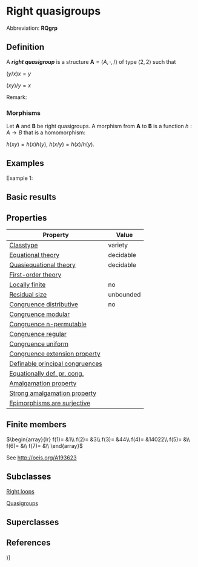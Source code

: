 # Right quasigroups

Abbreviation: **RQgrp**
## Definition
A ***right quasigroup*** is a structure $\mathbf{A}=\langle A,\cdot,/\rangle$ of type $\langle 2,2\rangle$ such that

$(y/x)x = y$

$(xy)/y = x$

Remark: 

### Morphisms
Let $\mathbf{A}$ and $\mathbf{B}$ be right quasigroups. A morphism from $\mathbf{A}$ to $\mathbf{B}$ is a function $h:A\rightarrow B$ that is a homomorphism: 

$h(xy)=h(x)h(y)$, $h(x/y)=h(x)/h(y)$.

## Examples
Example 1: 

## Basic results


## Properties


|Property|Value|
|---|---|
|[Classtype](classtype.md)  |variety |
|[Equational theory](equational_theory.md)  |decidable |
|[Quasiequational theory](quasiequational_theory.md)  |decidable |
|[First-order theory](first-order_theory.md)  | |
|[Locally finite](locally_finite.md)  |no |
|[Residual size](residual_size.md)  |unbounded |
|[Congruence distributive](congruence_distributive.md)  |no |
|[Congruence modular](congruence_modular.md)  | |
|[Congruence n-permutable](congruence_n-permutable.md)  | |
|[Congruence regular](congruence_regular.md)  | |
|[Congruence uniform](congruence_uniform.md)  | |
|[Congruence extension property](congruence_extension_property.md)  | |
|[Definable principal congruences](definable_principal_congruences.md)  | |
|[Equationally def. pr. cong.](equationally_def._pr._cong..md)  | |
|[Amalgamation property](amalgamation_property.md)  | |
|[Strong amalgamation property](strong_amalgamation_property.md)  | |
|[Epimorphisms are surjective](epimorphisms_are_surjective.md)  | |
## Finite members

$\begin{array}{lr}
f(1)= &1\\
f(2)= &3\\
f(3)= &44\\
f(4)= &14022\\
f(5)= &\\
f(6)= &\\
f(7)= &\\
\end{array}$

See http://oeis.org/A193623

## Subclasses
[Right loops](right_loops.md) 

[Quasigroups](quasigroups.md)


## Superclasses

## References


)]